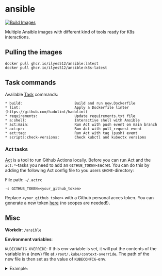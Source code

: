 # ansible

[![Build Images](https://github.com/Ilyes512/ansible/workflows/Build%20Images/badge.svg)](https://github.com/Ilyes512/ansible/actions?query=workflow%3A%22Build+Images%22)

Multiple Ansible images with different kind of tools ready for K8s interactions.

## Pulling the images

```
docker pull ghcr.io/ilyes512/ansible:latest
docker pull ghcr.io/ilyes512/ansible:k8s-latest
```

## Task commands

Available [Task](https://taskfile.dev/#/) commands:

```
* build:                        Build and run new.Dockerfile
* lint:                         Apply a Dockerfile linter (https://github.com/hadolint/hadolint)
* requirements:                 Update requirements.txt file
* a:shell:                      Interactive shell with Ansible
* act:main:                     Run Act with push event on main branch
* act:pr:                       Run Act with pull_request event
* act:tag:                      Run Act with tag (push) event
* scripts:check-versions:       Check kubctl and kubectx versions
```

### Act tasks

[Act](https://github.com/nektos/act) is a tool to run Github Actions locally. Before you can run Act and the
`act:*`-tasks you need to add an `GITHUB_TOKEN`-secret. You can do this by adding the following
Act config file to you users `$HOME`-directory:

File path: `~/.actrc`
```
-s GITHUB_TOKEN=<your_github_token>
```

Replace `<your_github_token>` with a Github personal acces token. You can generate a new token
[here](https://github.com/settings/tokens/new?description=Act) (no scopes
are needed!).

## Misc

**Workdir**: `/ansible`

**Environment variables**:

`KUBECONFIG_OVERRIDE`: If this env variable is set, it will put the contents of the variable in a (new) file at `/root/.kube/context-override`. The path of the new file is then set as the value of `KUBECONFIG`-env.

<details><summary>Example:</summary>

```bash
docker run --rm --tty --env KUBECONFIG_OVERRIDE="`kind get kubeconfig --internal`" ghcr.io/ilyes512/ansible:k8s-latest kubectl get nodes
```

Quote:
> kind is a tool for running local Kubernetes clusters using Docker container "nodes".

For more info see: https://github.com/kubernetes-sigs/kind
</details>
